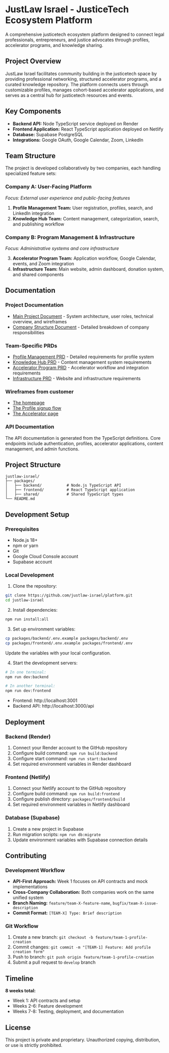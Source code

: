 # JustLaw Israel - JusticeTech Ecosystem Platform

A comprehensive justicetech ecosystem platform designed to connect legal professionals, entrepreneurs, and justice advocates through profiles, accelerator programs, and knowledge sharing.

## Project Overview

JustLaw Israel facilitates community building in the justicetech space by providing professional networking, structured accelerator programs, and a curated knowledge repository. The platform connects users through customizable profiles, manages cohort-based accelerator applications, and serves as a central hub for justicetech resources and events.

## Key Components

- **Backend API:** Node TypeScript service deployed on Render
- **Frontend Application:** React TypeScript application deployed on Netlify  
- **Database:** Supabase PostgreSQL
- **Integrations:** Google OAuth, Google Calendar, Zoom, LinkedIn

## Team Structure

The project is developed collaboratively by two companies, each handling specialized feature sets:

### Company A: User-Facing Platform
_Focus: External user experience and public-facing features_

1. **Profile Management Team:** User registration, profiles, search, and LinkedIn integration
2. **Knowledge Hub Team:** Content management, categorization, search, and publishing workflow

### Company B: Program Management & Infrastructure
_Focus:  Administrative systems and core infrastructure_

3. **Accelerator Program Team:** Application workflow, Google Calendar, events, and Zoom integration
4. **Infrastructure Team:** Main website, admin dashboard, donation system, and shared components

## Documentation

### Project Documentation
- [Main Project Document](https://docs.google.com/document/d/1bV6V7-efPyCAex9npd1aAYTCMa3IzPlI0L45b3wE644) - System architecture, user roles, technical overview, and wireframes
- [Company Structure Document](https://docs.google.com/document/d/1seSjbt-BaCaLOpVburyOmsHdWuOB7xtLOrqcLA_H9dY/edit) - Detailed breakdown of company responsibilities

### Team-Specific PRDs
- [Profile Management PRD](https://docs.google.com/document/d/1NfXSIZE3NO8D20S_LycUBcWG8o0wnLgWnTAKHdaqvrc/edit) - Detailed requirements for profile system
- [Knowledge Hub PRD](https://docs.google.com/document/d/1X4j_xsHTuImdViu1pWx9oUGv_OAKBB27Hv6AQqC2obM/edit) - Content management system requirements
- [Accelerator Program PRD](https://docs.google.com/document/d/1_m01D7azWbCjkrzhanu1s9l50FF8LvaCdbBMkExso9M/edit) - Accelerator workflow and integration requirements  
- [Infrastructure PRD](https://docs.google.com/document/d/1nrCc-a6uBmXMuB-UQcfE7N8ndC-lidHc86ilJ2_VJUg/edit) - Website and infrastructure requirements

### Wireframes from customer
- [The homepage](https://gemini.google.com/share/f53615bbeab5)
- [The Profile signup flow](https://gemini.google.com/share/000556b71ac0)
- [The Accelerator page](https://gemini.google.com/share/42991b7640ba)


### API Documentation
The API documentation is generated from the TypeScript definitions. Core endpoints include authentication, profiles, accelerator applications, content management, and admin functions.

## Project Structure

```
justlaw-israel/
├── packages/
│   ├── backend/           # Node.js TypeScript API
│   ├── frontend/          # React TypeScript application
│   ├── shared/            # Shared TypeScript types
└── README.md
```

## Development Setup

### Prerequisites
- Node.js 18+
- npm or yarn
- Git
- Google Cloud Console account
- Supabase account

### Local Development

1. Clone the repository:
```bash
git clone https://github.com/justlaw-israel/platform.git
cd justlaw-israel
```

2. Install dependencies:
```bash
npm run install:all
```

3. Set up environment variables:
```bash
cp packages/backend/.env.example packages/backend/.env
cp packages/frontend/.env.example packages/frontend/.env
```
Update the variables with your local configuration.

4. Start the development servers:
```bash
# In one terminal:
npm run dev:backend

# In another terminal:
npm run dev:frontend
```

- Frontend: http://localhost:3001
- Backend API: http://localhost:3000/api

## Deployment

### Backend (Render)
1. Connect your Render account to the GitHub repository
2. Configure build command: `npm run build:backend`
3. Configure start command: `npm run start:backend`
4. Set required environment variables in Render dashboard

### Frontend (Netlify)
1. Connect your Netlify account to the GitHub repository
2. Configure build command: `npm run build:frontend`
3. Configure publish directory: `packages/frontend/build`
4. Set required environment variables in Netlify dashboard

### Database (Supabase)
1. Create a new project in Supabase
2. Run migration scripts: `npm run db:migrate`
3. Update environment variables with Supabase connection details

## Contributing

### Development Workflow
- **API-First Approach:** Week 1 focuses on API contracts and mock implementations
- **Cross-Company Collaboration:** Both companies work on the same unified system
- **Branch Naming:** `feature/team-X-feature-name`, `bugfix/team-X-issue-description`
- **Commit Format:** `[TEAM-X] Type: Brief description`

### Git Workflow
1. Create a new branch: `git checkout -b feature/team-1-profile-creation`
2. Commit changes: `git commit -m "[TEAM-1] Feature: Add profile creation form"`
3. Push to branch: `git push origin feature/team-1-profile-creation`
4. Submit a pull request to `develop` branch

## Timeline

**8 weeks total:**
- Week 1: API contracts and setup
- Weeks 2-6: Feature development
- Weeks 7-8: Testing, deployment, and documentation

## License

This project is private and proprietary. Unauthorized copying, distribution, or use is strictly prohibited.
